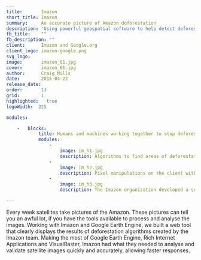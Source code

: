 ```yaml
---
title:       Imazon
short_title: Imazon
summary:     An accurate picture of Amazon deforestation
description: 'Using powerful geospatial software to help detect deforestation in the Amazon'
fb_title:    ""
fb_description: ""
client:      Imazon and Google.org
client_logo: imazon-google.png 
svg_logo:    
image:       imazon_01.jpg
cover:       imazon_01.jpg
author:      Craig Mills
date:        2015-04-22
release_date:  
order:       13
grid:        1
highlighted:   true
logoWidth:  225

modules:

    -   blocks:
            title: Humans and machines working together to stop deforestation
            modules:
                -
                    image: im_h1.jpg
                    description: Algorithms to find areas of deforestation from the images and measurements of Amazonian rainforests were run using Google Earth Engine. In addition to the data process, the tool relies on the data hosting services of Google Earth Engine.
                -
                    image: im_h2.jpg
                    description: Pixel manipulations on the client with HTML5 canvas provides a great way to visualize and manipulate raster data on the browser. The tool presents an advanced user interface that allows users to select deforestation polygons, draw new ones, edit shapes or configure thresholds to define areas.
                -
                    image: im_h3.jpg
                    description: The Imazon organization developed a set of algorithms to detect deforestation areas. Working to improve their workflow for validation means a faster response to this important topic.

---
```

Every week satellites take pictures of the Amazon. These pictures can tell you an awful lot, if you have the tools available to process and analyse the images. Working with Imazon and Google Earth Engine, we built a web tool that clearly displays the results of deforestation algorithms created by the Imazon team. Making the most of Google Earth Engine, Rich Internet Applications and VisualRaster, Imazon had what they needed to analyse and validate satellite images quickly and accurately, allowing faster responses. 
